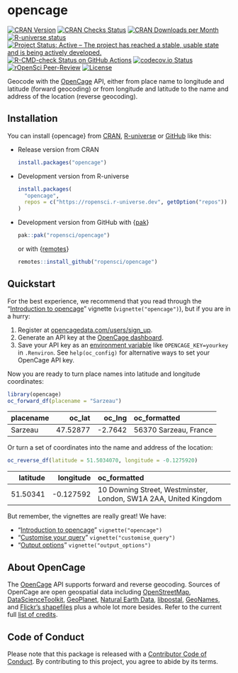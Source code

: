 
<!-- README.md is generated from README.Rmd. Please edit that file -->

# opencage

<!-- badges: start -->

[![CRAN
Version](https://www.r-pkg.org/badges/version/opencage)](https://cran.r-project.org/package=opencage)
[![CRAN Checks
Status](https://badges.cranchecks.info/worst/opencage.svg)](https://cran.r-project.org/web/checks/check_results_opencage.html)
[![CRAN Downloads per
Month](https://cranlogs.r-pkg.org/badges/opencage)](https://cran.r-project.org/package=opencage)
[![R-universe
status](https://ropensci.r-universe.dev/badges/opencage)](https://ropensci.r-universe.dev/ui#package:opencage)
[![Project Status: Active – The project has reached a stable, usable
state and is being actively
developed.](https://www.repostatus.org/badges/latest/active.svg)](https://www.repostatus.org/#active)
[![R-CMD-check Status on GitHub
Actions](https://github.com/ropensci/opencage/workflows/R-CMD-check/badge.svg)](https://github.com/ropensci/opencage/actions?query=workflow%3AR-CMD-check)
[![codecov.io
Status](https://codecov.io/github/ropensci/opencage/coverage.svg?branch=main)](https://codecov.io/github/ropensci/opencage?branch=main)
[![rOpenSci
Peer-Review](https://badges.ropensci.org/36_status.svg)](https://github.com/ropensci/software-review/issues/36)
[![License](https://img.shields.io/cran/l/opencage)](https://opensource.org/licenses/gpl-license)

<!-- badges: end -->

Geocode with the [OpenCage](https://opencagedata.com) API, either from
place name to longitude and latitude (forward geocoding) or from
longitude and latitude to the name and address of the location (reverse
geocoding).

## Installation

You can install {opencage} from
[CRAN](https://cran.r-project.org/package=opencage),
[R-universe](https://ropensci.r-universe.dev/ui#package:opencage) or
[GitHub](https://github.com/ropensci/opencage) like this:

- Release version from CRAN

  ``` r
  install.packages("opencage")
  ```

- Development version from R-universe

  ``` r
  install.packages(
    "opencage", 
    repos = c("https://ropensci.r-universe.dev", getOption("repos"))
  )
  ```

- Development version from GitHub with
  {[pak](https://github.com/r-lib/pak/)}

  ``` r
  pak::pak("ropensci/opencage")
  ```

  or with {[remotes](https://github.com/r-lib/remotes/)}

  ``` r
  remotes::install_github("ropensci/opencage")
  ```

## Quickstart

For the best experience, we recommend that you read through the
“[Introduction to
opencage](https://docs.ropensci.org/opencage/articles/opencage.html)”
vignette (`vignette("opencage")`), but if you are in a hurry:

1.  Register at
    [opencagedata.com/users/sign_up](https://opencagedata.com/users/sign_up).
2.  Generate an API key at the [OpenCage
    dashboard](https://opencagedata.com/dashboard#api-keys).
3.  Save your API key as an [environment
    variable](https://rstats.wtf/r-startup.html#renviron) like
    `OPENCAGE_KEY=yourkey` in `.Renviron`. See `help(oc_config)` for
    alternative ways to set your OpenCage API key.

Now you are ready to turn place names into latitude and longitude
coordinates:

``` r
library(opencage)
oc_forward_df(placename = "Sarzeau")
```

<div class="kable-table">

| placename |   oc_lat |  oc_lng | oc_formatted          |
|:----------|---------:|--------:|:----------------------|
| Sarzeau   | 47.52877 | -2.7642 | 56370 Sarzeau, France |

</div>

Or turn a set of coordinates into the name and address of the location:

``` r
oc_reverse_df(latitude = 51.5034070, longitude = -0.1275920)
```

<div class="kable-table">

| latitude | longitude | oc_formatted |
|---:|---:|:---|
| 51.50341 | -0.127592 | 10 Downing Street, Westminster, London, SW1A 2AA, United Kingdom |

</div>

But remember, the vignettes are really great! We have:

- “[Introduction to
  opencage](https://docs.ropensci.org/opencage/articles/opencage.html)”
  `vignette("opencage")`
- “[Customise your
  query](https://docs.ropensci.org/opencage/articles/customise_query.html)”
  `vignette("customise_query")`
- “[Output
  options](https://docs.ropensci.org/opencage/articles/output_options.html)”
  `vignette("output_options")`

## About OpenCage

The [OpenCage](https://opencagedata.com) API supports forward and
reverse geocoding. Sources of OpenCage are open geospatial data
including [OpenStreetMap](https://www.openstreetmap.org),
[DataScienceToolkit](https://github.com/petewarden/dstk),
[GeoPlanet](https://en.wikipedia.org/wiki/GeoPlanet), [Natural Earth
Data](https://www.naturalearthdata.com),
[libpostal](https://github.com/openvenues/libpostal),
[GeoNames](https://www.geonames.org), and [Flickr’s
shapefiles](https://code.flickr.net/2009/05/21/flickr-shapefiles-public-dataset-10/)
plus a whole lot more besides. Refer to the current full [list of
credits](https://opencagedata.com/credits).

## Code of Conduct

Please note that this package is released with a [Contributor Code of
Conduct](https://ropensci.org/code-of-conduct/). By contributing to this
project, you agree to abide by its terms.

